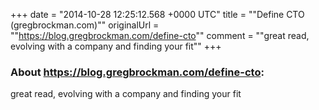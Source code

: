 +++
date = "2014-10-28 12:25:12.568 +0000 UTC"
title = ""Define CTO (gregbrockman.com)""
originalUrl = ""https://blog.gregbrockman.com/define-cto""
comment = ""great read, evolving with a company and finding your fit""
+++

### About https://blog.gregbrockman.com/define-cto:

great read, evolving with a company and finding your fit
